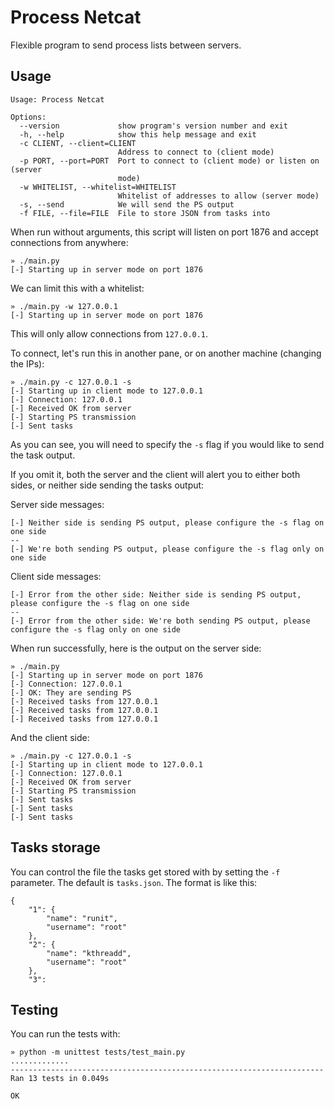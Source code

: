 Process Netcat
==============

Flexible program to send process lists between servers.

## Usage
```
Usage: Process Netcat

Options:
  --version             show program's version number and exit
  -h, --help            show this help message and exit
  -c CLIENT, --client=CLIENT
                        Address to connect to (client mode)
  -p PORT, --port=PORT  Port to connect to (client mode) or listen on (server
                        mode)
  -w WHITELIST, --whitelist=WHITELIST
                        Whitelist of addresses to allow (server mode)
  -s, --send            We will send the PS output
  -f FILE, --file=FILE  File to store JSON from tasks into
```

When run without arguments, this script will listen on port 1876 and accept connections from anywhere:
```
» ./main.py
[-] Starting up in server mode on port 1876
```

We can limit this with a whitelist:
```
» ./main.py -w 127.0.0.1
[-] Starting up in server mode on port 1876
```
This will only allow connections from `127.0.0.1`.

To connect, let's run this in another pane, or on another machine (changing the IPs):
```
» ./main.py -c 127.0.0.1 -s
[-] Starting up in client mode to 127.0.0.1
[-] Connection: 127.0.0.1
[-] Received OK from server
[-] Starting PS transmission
[-] Sent tasks
```

As you can see, you will need to specify the `-s` flag if you would like to send the task output.

If you omit it, both the server and the client will alert you to either both sides, or neither side sending the tasks output:

Server side messages:
```
[-] Neither side is sending PS output, please configure the -s flag on one side
--
[-] We're both sending PS output, please configure the -s flag only on one side
```

Client side messages:
```
[-] Error from the other side: Neither side is sending PS output, please configure the -s flag on one side
--
[-] Error from the other side: We're both sending PS output, please configure the -s flag only on one side
```

When run successfully, here is the output on the server side:
```
» ./main.py
[-] Starting up in server mode on port 1876
[-] Connection: 127.0.0.1
[-] OK: They are sending PS
[-] Received tasks from 127.0.0.1
[-] Received tasks from 127.0.0.1
[-] Received tasks from 127.0.0.1
```

And the client side:
```
» ./main.py -c 127.0.0.1 -s
[-] Starting up in client mode to 127.0.0.1
[-] Connection: 127.0.0.1
[-] Received OK from server
[-] Starting PS transmission
[-] Sent tasks
[-] Sent tasks
[-] Sent tasks
```

## Tasks storage
You can control the file the tasks get stored with by setting the `-f` parameter.
The default is `tasks.json`. The format is like this:
```
{
    "1": {
        "name": "runit",
        "username": "root"
    },
    "2": {
        "name": "kthreadd",
        "username": "root"
    },
    "3":
```

## Testing
You can run the tests with:
```
» python -m unittest tests/test_main.py  
.............
----------------------------------------------------------------------
Ran 13 tests in 0.049s

OK
```

